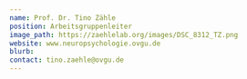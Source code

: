 ```yaml
---
name: Prof. Dr. Tino Zähle
position: Arbeitsgruppenleiter
image_path: https://zaehlelab.org/images/DSC_8312_TZ.png
website: www.neuropsychologie.ovgu.de
blurb:
contact: tino.zaehle@ovgu.de
---
```

